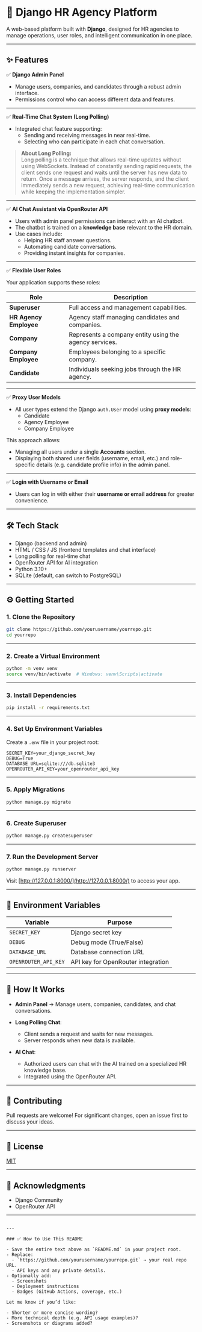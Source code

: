 # 💼 Django HR Agency Platform

A web-based platform built with **Django**, designed for HR agencies to manage operations, user roles, and intelligent communication in one place.

---

## ✨ Features

✅ **Django Admin Panel**  
- Manage users, companies, and candidates through a robust admin interface.
- Permissions control who can access different data and features.

---

✅ **Real-Time Chat System (Long Polling)**  
- Integrated chat feature supporting:
  - Sending and receiving messages in near real-time.
  - Selecting who can participate in each chat conversation.

> **About Long Polling:**  
> Long polling is a technique that allows real-time updates without using WebSockets. Instead of constantly sending rapid requests, the client sends one request and waits until the server has new data to return. Once a message arrives, the server responds, and the client immediately sends a new request, achieving real-time communication while keeping the implementation simpler.

---

✅ **AI Chat Assistant via OpenRouter API**  
- Users with admin panel permissions can interact with an AI chatbot.
- The chatbot is trained on a **knowledge base** relevant to the HR domain.
- Use cases include:
  - Helping HR staff answer questions.
  - Automating candidate conversations.
  - Providing instant insights for companies.

---

✅ **Flexible User Roles**

Your application supports these roles:

| Role                  | Description                                                |
|------------------------|------------------------------------------------------------|
| **Superuser**         | Full access and management capabilities.                   |
| **HR Agency Employee**| Agency staff managing candidates and companies.            |
| **Company**           | Represents a company entity using the agency services.     |
| **Company Employee**  | Employees belonging to a specific company.                 |
| **Candidate**         | Individuals seeking jobs through the HR agency.            |

---

✅ **Proxy User Models**

- All user types extend the Django `auth.User` model using **proxy models**:
  - Candidate
  - Agency Employee
  - Company Employee

This approach allows:
- Managing all users under a single **Accounts** section.
- Displaying both shared user fields (username, email, etc.) and role-specific details (e.g. candidate profile info) in the admin panel.

---

✅ **Login with Username or Email**

- Users can log in with either their **username or email address** for greater convenience.

---

## 🛠️ Tech Stack

- Django (backend and admin)
- HTML / CSS / JS (frontend templates and chat interface)
- Long polling for real-time chat
- OpenRouter API for AI integration
- Python 3.10+
- SQLite (default, can switch to PostgreSQL)

---

## ⚙️ Getting Started

### 1. Clone the Repository

```bash
git clone https://github.com/yourusername/yourrepo.git
cd yourrepo
````

---

### 2. Create a Virtual Environment

```bash
python -m venv venv
source venv/bin/activate  # Windows: venv\Scripts\activate
```

---

### 3. Install Dependencies

```bash
pip install -r requirements.txt
```

---

### 4. Set Up Environment Variables

Create a `.env` file in your project root:

```
SECRET_KEY=your_django_secret_key
DEBUG=True
DATABASE_URL=sqlite:///db.sqlite3
OPENROUTER_API_KEY=your_openrouter_api_key
```

---

### 5. Apply Migrations

```bash
python manage.py migrate
```

---

### 6. Create Superuser

```bash
python manage.py createsuperuser
```

---

### 7. Run the Development Server

```bash
python manage.py runserver
```

Visit [http://127.0.0.1:8000/](http://127.0.0.1:8000/) to access your app.

---

## 🔐 Environment Variables

| Variable             | Purpose                            |
| -------------------- | ---------------------------------- |
| `SECRET_KEY`         | Django secret key                  |
| `DEBUG`              | Debug mode (True/False)            |
| `DATABASE_URL`       | Database connection URL            |
| `OPENROUTER_API_KEY` | API key for OpenRouter integration |

---

## 💬 How It Works

* **Admin Panel** → Manage users, companies, candidates, and chat conversations.
* **Long Polling Chat**:

  * Client sends a request and waits for new messages.
  * Server responds when new data is available.
* **AI Chat**:

  * Authorized users can chat with the AI trained on a specialized HR knowledge base.
  * Integrated using the OpenRouter API.

---

## 🤝 Contributing

Pull requests are welcome! For significant changes, open an issue first to discuss your ideas.

---

## 📝 License

[MIT](LICENSE)

---

## 📣 Acknowledgments

* Django Community
* OpenRouter API

---

```

---

### ✅ How to Use This README

- Save the entire text above as `README.md` in your project root.
- Replace:
  - `https://github.com/yourusername/yourrepo.git` → your real repo URL.
  - API keys and any private details.
- Optionally add:
  - Screenshots
  - Deployment instructions
  - Badges (GitHub Actions, coverage, etc.)

Let me know if you’d like:

- Shorter or more concise wording?
- More technical depth (e.g. API usage examples)?
- Screenshots or diagrams added?
```
